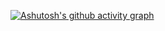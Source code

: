[![Ashutosh's github activity graph](https://github-readme-activity-graph.vercel.app/graph?username=CacoSilva&bg_color=292929&color=4596bf&line=4ba7b9&point=0c5eb6&area=true&hide_border=true)](https://github.com/ashutosh00710/github-readme-activity-graph)
